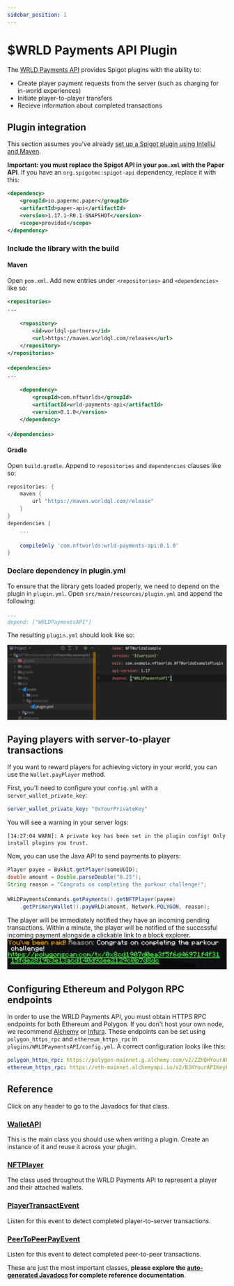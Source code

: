 ```yaml
---
sidebar_position: 1
---
```


# $WRLD Payments API Plugin

The [WRLD Payments API](https://github.com/NFT-Worlds/WRLD-Payments-API) provides Spigot plugins with the ability to:

- Create player payment requests from the server (such as charging for in-world experiences)
- Initiate player-to-player transfers
- Recieve information about completed transactions

## Plugin integration
This section assumes you've already [set up a Spigot plugin using IntelliJ and Maven](https://www.spigotmc.org/wiki/creating-a-plugin-with-maven-using-intellij-idea/).

**Important: you must replace the Spigot API in your `pom.xml` with the Paper API**. If you have an `org.spigotmc:spigot-api` dependency, replace it with this:
```xml
<dependency>
    <groupId>io.papermc.paper</groupId>
    <artifactId>paper-api</artifactId>
    <version>1.17.1-R0.1-SNAPSHOT</version>
    <scope>provided</scope>
</dependency>
```

### Include the library with the build

#### Maven

Open `pom.xml`. Add new entries under `<repositories>` and `<dependencies>` like so:
```xml
<repositories>
...

    <repository>
        <id>worldql-partners</id>
        <url>https://maven.worldql.com/releases</url>
    </repository>
</repositories>

<dependencies>
...

    <dependency>
        <groupId>com.nftworlds</groupId>
        <artifactId>wrld-payments-api</artifactId>
        <version>0.1.0</version>
    </dependency>

</dependencies>
```

#### Gradle

Open `build.gradle`. Append to `repositories` and `dependencies` clauses like so:

```groovy
repositories: {
    maven {
        url "https://maven.worldql.com/release"
    }
}
dependencies {
    ...
    
    compileOnly 'com.nftworlds:wrld-payments-api:0.1.0'
}
```

### Declare dependency in plugin.yml

To ensure that the library gets loaded properly, we need to depend on the plugin in `plugin.yml`.
Open `src/main/resources/plugin.yml` and append the following:

```yaml
...
depend: ["WRLDPaymentsAPI"]
```

The resulting `plugin.yml` should look like so:

![plugin.yml example](/img/wrld-payments-api-pluginyml.png)

## Paying players with server-to-player transactions
If you want to reward players for achieving victory in your world, you can use the `Wallet.payPlayer` method.

First, you'll need to configure your `config.yml` with a `server_wallet_private_key`:
```yml
server_wallet_private_key: "0xYourPrivateKey"
```

You will see a warning in your server logs:
```
[14:27:04 WARN]: A private key has been set in the plugin config! Only install plugins you trust. 
```

Now, you can use the Java API to send payments to players:
```java
Player payee = Bukkit.getPlayer(someUUID);
double amount = Double.parseDouble("0.25");
String reason = "Congrats on completing the parkour challenge!";

WRLDPaymentsCommands.getPayments().getNFTPlayer(payee)
    .getPrimaryWallet().payWRLD(amount, Network.POLYGON, reason);
```

The player will be immediately notified they have an incoming pending transactions. Within a minute, the player will be notified of the successful incoming payment alongside a clickable link to a block explorer. 
![Successful payment chat message](/img/successfulpayment.png)

## Configuring Ethereum and Polygon RPC endpoints
In order to use the WRLD Payments API, you must obtain HTTPS RPC endpoints for both Ethereum and Polygon. If you don't host your own node, we recommend [Alchemy](https://www.alchemy.com/) or [Infura](https://infura.io/). These endpoints can be set using `polygon_https_rpc` and `ethereum_https_rpc` in `plugins/WRLDPaymentsAPI/config.yml`. A correct configuration looks like this:
```yml
polygon_https_rpc: https://polygon-mainnet.g.alchemy.com/v2/ZZhQHYourAPIKeyrIy9o5XT9M
ethereum_https_rpc: https://eth-mainnet.alchemyapi.io/v2/BJKYourAPIKeyExYsd
```


## Reference

Click on any header to go to the Javadocs for that class. 

### <a href="/payments-javadoc/com/nftworlds/wallet/api/WalletAPI.html" target="_blank">WalletAPI</a>
This is the main class you should use when writing a plugin. Create an instance of it and reuse it across your plugin.

### <a target="_blank" href="/payments-javadoc/com/nftworlds/wallet/objects/NFTPlayer.html">NFTPlayer</a>
The class used throughout the WRLD Payments API to represent a player and their attached wallets.

### <a target="_blank" href="/payments-javadoc/com/nftworlds/wallet/event/PlayerTransactEvent.html">PlayerTransactEvent</a>
Listen for this event to detect completed player-to-server transactions.

### <a href="/payments-javadoc/com/nftworlds/wallet/event/PeerToPeerPayEvent.html" target="_blank">PeerToPeerPayEvent</a>
Listen for this event to detect completed peer-to-peer transactions.

These are just the most important classes, **please explore the <a target="_blank" href="/payments-javadoc/index.html">auto-generated Javadocs</a> for complete reference documentation**.
